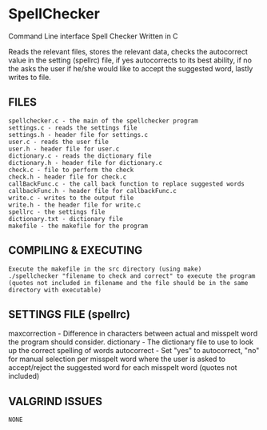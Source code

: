 # SpellChecker
Command Line interface Spell Checker Written in C 

Reads the relevant files, stores the relevant data, checks the autocorrect value in the 
setting (spellrc) file, if yes autocorrects to its best ability, if no the asks the user 
if he/she would like to accept the suggested word, lastly writes to file.

FILES
----------------------------------------------------------------------------------------
    spellchecker.c - the main of the spellchecker program
    settings.c - reads the settings file
    settings.h - header file for settings.c
    user.c - reads the user file
    user.h - header file for user.c
    dictionary.c - reads the dictionary file
    dictionary.h - header file for dictionary.c
    check.c - file to perform the check
    check.h - header file for check.c
    callBackFunc.c - the call back function to replace suggested words
    callbackFunc.h - header file for callbackFunc.c
    write.c - writes to the output file
    write.h - the header file for write.c
    spellrc - the settings file
    dictionary.txt - dictionary file
    makefile - the makefile for the program

COMPILING & EXECUTING
----------------------------------------------------------------------------------------
    Execute the makefile in the src directory (using make)
    ./spellchecker "filename to check and correct" to execute the program
    (quotes not included in filename and the file should be in the same directory with executable)

SETTINGS FILE (spellrc)
----------------------------------------------------------------------------------------
maxcorrection - Difference in characters between actual and misspelt word the program 
                should consider.
dictionary - The dictionary file to use to look up the correct spelling of words
autocorrect - Set "yes" to autocorrect, "no" for manual selection per misspelt word where
              the user is asked to accept/reject the suggested word for each misspelt word
              (quotes not included)

VALGRIND ISSUES
----------------------------------------------------------------------------------------
    NONE
